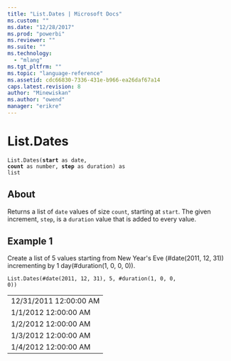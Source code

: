 ```yaml
---
title: "List.Dates | Microsoft Docs"
ms.custom: ""
ms.date: "12/28/2017"
ms.prod: "powerbi"
ms.reviewer: ""
ms.suite: ""
ms.technology: 
  - "mlang"
ms.tgt_pltfrm: ""
ms.topic: "language-reference"
ms.assetid: cdc66830-7336-431e-b966-ea26daf67a14
caps.latest.revision: 8
author: "Minewiskan"
ms.author: "owend"
manager: "erikre"
---
```

# List.Dates
<code>List.Dates(**start** as date, **count** as number, **step** as duration) as list</code>

## About
Returns a list of <code>date</code> values of size <code>count</code>, starting at <code>start</code>. The given increment, <code>step</code>, is a <code>duration</code> value that is added to every value.

## Example 1
Create a list of 5 values starting from New Year's Eve (#date(2011, 12, 31)) incrementing by 1 day(#duration(1, 0, 0, 0)).

<code>List.Dates(#date(2011, 12, 31), 5, #duration(1, 0, 0, 0))</code>

<table> <tr><td>12/31/2011 12:00:00 AM</td></tr> <tr><td>1/1/2012 12:00:00 AM</td></tr> <tr><td>1/2/2012 12:00:00 AM</td></tr> <tr><td>1/3/2012 12:00:00 AM</td></tr> <tr><td>1/4/2012 12:00:00 AM</td></tr> </table>

